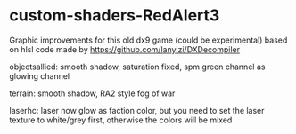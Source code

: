 # custom-shaders-RedAlert3
Graphic improvements for this old dx9 game (could be experimental) based on hlsl code made by https://github.com/lanyizi/DXDecompiler

objectsallied:  smooth shadow, saturation fixed, spm green channel as glowing channel

terrain:  smooth shadow, RA2 style fog of war

laserhc:  laser now glow as faction color, but you need to set the laser texture to white/grey first, otherwise the colors will be mixed
